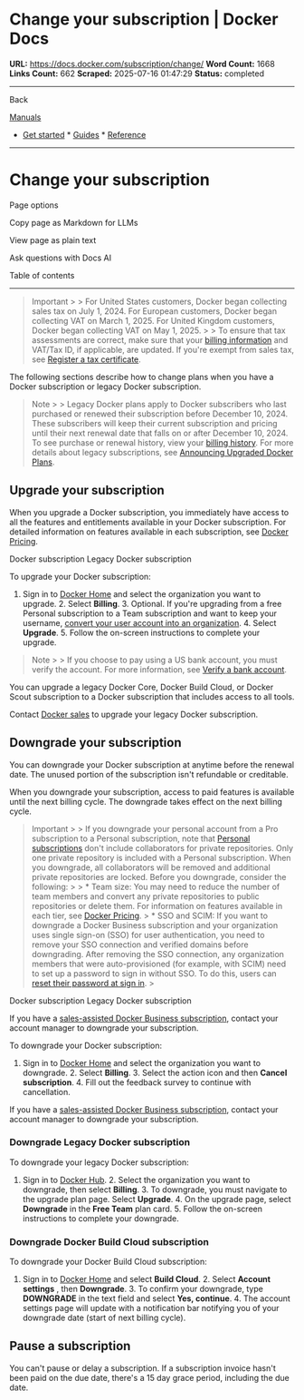 # Change your subscription | Docker Docs

**URL:** https://docs.docker.com/subscription/change/
**Word Count:** 1668
**Links Count:** 662
**Scraped:** 2025-07-16 01:47:29
**Status:** completed

---

Back

[Manuals](https://docs.docker.com/manuals/)

  * [Get started](https://docs.docker.com/get-started/)   * [Guides](https://docs.docker.com/guides/)   * [Reference](https://docs.docker.com/reference/)

* * *

# Change your subscription

Page options

Copy page as Markdown for LLMs

View page as plain text

Ask questions with Docs AI

Table of contents

* * *

> Important >  > For United States customers, Docker began collecting sales tax on July 1, 2024. For European customers, Docker began collecting VAT on March 1, 2025. For United Kingdom customers, Docker began collecting VAT on May 1, 2025. >  > To ensure that tax assessments are correct, make sure that your [billing information](https://docs.docker.com/billing/details/) and VAT/Tax ID, if applicable, are updated. If you're exempt from sales tax, see [Register a tax certificate](https://docs.docker.com/billing/tax-certificate/).

The following sections describe how to change plans when you have a Docker subscription or legacy Docker subscription.

> Note >  > Legacy Docker plans apply to Docker subscribers who last purchased or renewed their subscription before December 10, 2024. These subscribers will keep their current subscription and pricing until their next renewal date that falls on or after December 10, 2024. To see purchase or renewal history, view your [billing history](https://docs.docker.com/billing/history/). For more details about legacy subscriptions, see [Announcing Upgraded Docker Plans](https://www.docker.com/blog/november-2024-updated-plans-announcement/).

## Upgrade your subscription

When you upgrade a Docker subscription, you immediately have access to all the features and entitlements available in your Docker subscription. For detailed information on features available in each subscription, see [Docker Pricing](https://www.docker.com/pricing).

Docker subscription  Legacy Docker subscription

To upgrade your Docker subscription:

  1. Sign in to [Docker Home](https://app.docker.com/) and select the organization you want to upgrade.   2. Select **Billing**.   3. Optional. If you're upgrading from a free Personal subscription to a Team subscription and want to keep your username, [convert your user account into an organization](https://docs.docker.com/admin/organization/convert-account/).   4. Select **Upgrade**.   5. Follow the on-screen instructions to complete your upgrade.

> Note >  > If you choose to pay using a US bank account, you must verify the account. For more information, see [Verify a bank account](https://docs.docker.com/billing/payment-method/#verify-a-bank-account).

You can upgrade a legacy Docker Core, Docker Build Cloud, or Docker Scout subscription to a Docker subscription that includes access to all tools.

Contact [Docker sales](https://www.docker.com/pricing/contact-sales/) to upgrade your legacy Docker subscription.

## Downgrade your subscription

You can downgrade your Docker subscription at anytime before the renewal date. The unused portion of the subscription isn't refundable or creditable.

When you downgrade your subscription, access to paid features is available until the next billing cycle. The downgrade takes effect on the next billing cycle.

> Important >  > If you downgrade your personal account from a Pro subscription to a Personal subscription, note that [Personal subscriptions](https://docs.docker.com/subscription/details/#docker-personal) don't include collaborators for private repositories. Only one private repository is included with a Personal subscription. When you downgrade, all collaborators will be removed and additional private repositories are locked. Before you downgrade, consider the following: >  >   * Team size: You may need to reduce the number of team members and convert any private repositories to public repositories or delete them. For information on features available in each tier, see [Docker Pricing](https://www.docker.com/pricing). >   * SSO and SCIM: If you want to downgrade a Docker Business subscription and your organization uses single sign-on \(SSO\) for user authentication, you need to remove your SSO connection and verified domains before downgrading. After removing the SSO connection, any organization members that were auto-provisioned \(for example, with SCIM\) need to set up a password to sign in without SSO. To do this, users can [reset their password at sign in](https://docs.docker.com/accounts/create-account/#reset-your-password-at-sign-in). > 

Docker subscription  Legacy Docker subscription

If you have a [sales-assisted Docker Business subscription](https://docs.docker.com/subscription/details/#sales-assisted), contact your account manager to downgrade your subscription.

To downgrade your Docker subscription:

  1. Sign in to [Docker Home](https://app.docker.com/) and select the organization you want to downgrade.   2. Select **Billing**.   3. Select the action icon and then **Cancel subscription**.   4. Fill out the feedback survey to continue with cancellation.

If you have a [sales-assisted Docker Business subscription](https://docs.docker.com/subscription/details/#sales-assisted), contact your account manager to downgrade your subscription.

### Downgrade Legacy Docker subscription

To downgrade your legacy Docker subscription:

  1. Sign in to [Docker Hub](https://hub.docker.com/billing).   2. Select the organization you want to downgrade, then select **Billing**.   3. To downgrade, you must navigate to the upgrade plan page. Select **Upgrade**.   4. On the upgrade page, select **Downgrade** in the **Free Team** plan card.   5. Follow the on-screen instructions to complete your downgrade.

### Downgrade Docker Build Cloud subscription

To downgrade your Docker Build Cloud subscription:

  1. Sign in to [Docker Home](https://app.docker.com) and select **Build Cloud**.   2. Select **Account settings** , then **Downgrade**.   3. To confirm your downgrade, type **DOWNGRADE** in the text field and select **Yes, continue**.   4. The account settings page will update with a notification bar notifying you of your downgrade date \(start of next billing cycle\).

## Pause a subscription

You can't pause or delay a subscription. If a subscription invoice hasn't been paid on the due date, there's a 15 day grace period, including the due date.